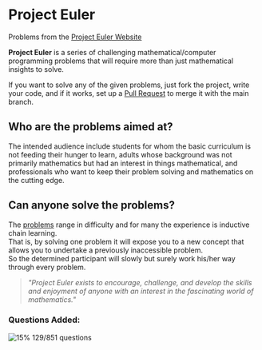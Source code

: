 # Project Euler

Problems from the [Project Euler Website](https://projecteuler.net/)

**Project Euler** is a series of challenging mathematical/computer programming problems that will require more than just mathematical insights to solve.

If you want to solve any of the given problems, just fork the project, write your code, and if it works, set up a [Pull Request](https://github.com/cr2007/Project-Euler/pulls) to merge it with the main branch.

## Who are the problems aimed at?
The intended audience include students for whom the basic curriculum is not feeding their hunger to learn, adults whose background was not primarily mathematics but had an interest in things mathematical, and professionals who want to keep their problem solving and mathematics on the cutting edge.

## Can anyone solve the problems?
The [problems](https://projecteuler.net/archives) range in difficulty and for many the experience is inductive chain learning.<br>
That is, by solving one problem it will expose you to a new concept that allows you to undertake a previously inaccessible problem.<br>
So the determined participant will slowly but surely work his/her way through every problem.

> *"Project Euler exists to encourage, challenge, and develop the skills and enjoyment of anyone with an interest in the fascinating world of mathematics."*

### Questions Added:<br>
![15%](https://progress-bar.dev/15) 129/851 questions
